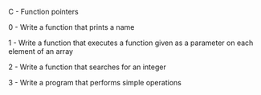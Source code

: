 C - Function pointers

0 - Write a function that prints a name

1 - Write a function that executes a function given as a parameter on each element of an array

2 - Write a function that searches for an integer

3 - Write a program that performs simple operations
